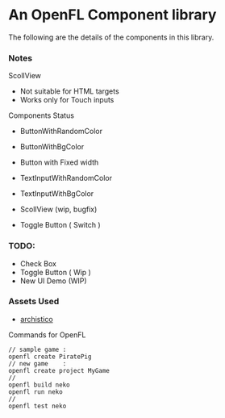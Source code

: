 An OpenFL Component library
==========================
The following are the details of the components in this library.


### Notes

ScollView
 - Not suitable for HTML targets
 - Works only for Touch inputs     

Components Status

 - ButtonWithRandomColor
 - ButtonWithBgColor
 - Button with Fixed width

 - TextInputWithRandomColor
 - TextInputWithBgColor

 - ScollView (wip, bugfix) 
 - Toggle Button ( Switch )

### TODO:

 - Check Box
 - Toggle Button ( Wip )
 - New UI Demo (WIP)




### Assets Used
 - [archistico][1]

Commands for OpenFL
```
// sample game : 
openfl create PiratePig
// new game    : 
openfl create project MyGame
//
openfl build neko
openfl run neko
//
openfl test neko
```



[1]: https://www.fontsquirrel.com/fonts/archistico